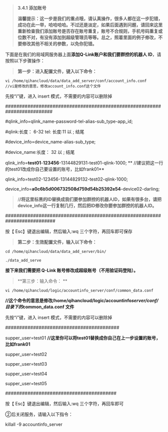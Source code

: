 > **3.4.1 添加账号**
>
> **温馨提示：这一步是我们的重点哦，请认真操作，很多人都在这一步犯错，成功在此一举，哈哈哈哈。不过还是淡定，如果后面遇到问题，请回来这里重新检查我们添加账号是否存在账号重复，账号不合规则，手机号码重复或位数不对，有没有添加到超级管理员等等。总之，照着里面的例子修改，不要修改其他不相关的参数，以免你犯错。**



下面是在我们的局域网服务器上面**添加Q-Link账户和我们要群控的机器人 ID**，请按照以下步骤操作：



> **第一步：进入配置文件，键入以下命令：**

```
vi /home/qihancloud/data/data_add_server/conf/account_info.conf     //vi是修改的意思，修改account_info.conf这个文件
```



先按“i”键，进入 insert 模式，不需要的内容可以删除掉

\#\#\#\#\#\#\#\#\#\#\#\#\#\#\#\#\#\#\#\#\#\#\#\#\#\#\#\#\#\#\#\#\#\#\#\#\#\#\#\#\#\#\#\#\#\#\#\#\#\#\#\#\#\#\#\#\#\#\#\#\#\#\#\#\#\#\#\#\#\#\#\#\#

\#qlink\_info=qlink\_name-password-tel-alias-sub\_type-app\_id;

\#qlink:长度： 6-32 tel: 长度:11 以 ; 结尾

\#device\_info=device\_name-alias-sub\_type;

\#device\_name:长度： 32 以 ; 结尾

qlink\_info=**test01**-**123456**-13144829131-test01-qlink-1000;    ** //建议把这一行的test01改成你自己要设置的账号，比如frank01**

qlink\_info=test02-123456-13144829132-test02-qlink-1000;

device\_info=**a0c6b5d006732508d759d54b25392e54**-device02-darling;

> /**/将这里标黑的ID替换成我们要参加群控的机器人ID，如果有很多台，请把device\_info这一行复制几行，然后把ID修改你要参加群控的机器人ID。**

\#\#\#\#\#\#\#\#\#\#\#\#\#\#\#\#\#\#\#\#\#\#\#\#\#\#\#\#\#\#\#\#\#\#\#\#\#\#\#\#\#\#\#\#\#\#\#\#\#\#\#\#\#\#\#\#\#\#\#\#\#\#\#\#\#\#\#\#\#\#\#\#\#\#

按【 Esc】键退出编辑，然后输入:wq 三个字符，再回车即可保存



> **第二步：生效配置文件，输入以下命令：**

```
cd /home/qihancloud/data/data_add_server/bin/
```

```
./data_add_serve
```



**接下来我们需要把 Q-Link 账号修改成超级账号（不用验证码登陆）。**



> **第三步：输入命令： **

```
vi /home/qihancloud/logic/accountinfo_server/conf/common_data.conf 
```

**//这个命令的意思是修改/home/qihancloud/logic/accountinfo**_**server/conf/ 目录下的**_**common\_data.conf 文件**

先按“i”键，进入 insert 模式，不需要的内容可以删除掉

\#\#\#\#\#\#\#\#\#\#\#\#\#\#\#\#\#\#\#\#\#\#\#\#\#\#\#\#\#\#\#\#\#\#\#\#\#\#\#\#\#

supper\_user=test01             **//这里你可以将test01替换成你自己在上一步设置的账号，比如frank01**

supper\_user=test02

supper\_user=test03

supper\_user=test04

supper\_user=test05

\#\#\#\#\#\#\#\#\#\#\#\#\#\#\#\#\#\#\#\#\#\#\#\#\#\#\#\#\#\#\#\#\#\#\#\#\#\#\#\#

按【 Esc】键退出编辑，然后输入:wq 三个字符，再回车即可

②后关闭服务，请输入以下指令：

killall -9 accountinfo\_server

